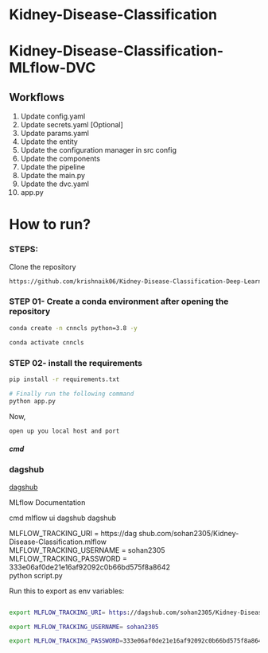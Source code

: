 # Kidney-Disease-Classification


# Kidney-Disease-Classification-MLflow-DVC


## Workflows

1. Update config.yaml
2. Update secrets.yaml [Optional]
3. Update params.yaml
4. Update the entity
5. Update the configuration manager in src config
6. Update the components
7. Update the pipeline 
8. Update the main.py
9. Update the dvc.yaml
10. app.py

# How to run?
### STEPS:

Clone the repository

```bash
https://github.com/krishnaik06/Kidney-Disease-Classification-Deep-Learning-Project
```
### STEP 01- Create a conda environment after opening the repository

```bash
conda create -n cnncls python=3.8 -y
```

```bash
conda activate cnncls
```


### STEP 02- install the requirements
```bash
pip install -r requirements.txt
```

```bash
# Finally run the following command
python app.py
```

Now,
```bash
open up you local host and port
```
##### cmd

### dagshub
[dagshub](https://dagshub.com/)

MLflow
Documentation


cmd
mlflow ui
dagshub
dagshub

MLFLOW_TRACKING_URI = https://dag shub.com/sohan2305/Kidney-Disease-Classification.mlflow \
MLFLOW_TRACKING_USERNAME = sohan2305 \
MLFLOW_TRACKING_PASSWORD = 333e06af0de21e16af92092c0b66bd575f8a8642 \
python script.py

Run this to export as env variables:

```bash

export MLFLOW_TRACKING_URI= https://dagshub.com/sohan2305/Kidney-Disease-Classification.mlflow

export MLFLOW_TRACKING_USERNAME= sohan2305

export MLFLOW_TRACKING_PASSWORD=333e06af0de21e16af92092c0b66bd575f8a8642
````


